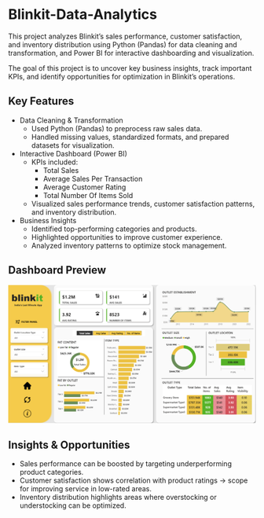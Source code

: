 # Blinkit-Data-Analytics
This project analyzes Blinkit’s sales performance, customer satisfaction, and inventory distribution using Python (Pandas) for data cleaning and transformation, and Power BI for interactive dashboarding and visualization.

The goal of this project is to uncover key business insights, track important KPIs, and identify opportunities for optimization in Blinkit’s operations.

## Key Features
- Data Cleaning & Transformation
  - Used Python (Pandas) to preprocess raw sales data.
  - Handled missing values, standardized formats, and prepared datasets for visualization.
- Interactive Dashboard (Power BI)
  - KPIs included:
    - Total Sales
    - Average Sales Per Transaction
    - Average Customer Rating
    - Total Number Of Items Sold
  - Visualized sales performance trends, customer satisfaction patterns, and inventory distribution.
- Business Insights
    - Identified top-performing categories and products.
    - Highlighted opportunities to improve customer experience.
    - Analyzed inventory patterns to optimize stock management.
## Dashboard Preview
![Alt text](https://github.com/Prakhar047/Blinkit-Data-Analytics/blob/main/Dashboard_image.png)
## Insights & Opportunities
- Sales performance can be boosted by targeting underperforming product categories.
- Customer satisfaction shows correlation with product ratings → scope for improving service in low-rated areas.
- Inventory distribution highlights areas where overstocking or understocking can be optimized.

